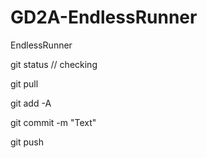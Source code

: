 # GD2A-EndlessRunner
EndlessRunner


git status // checking

git pull

git add -A

git commit -m "Text"

git push